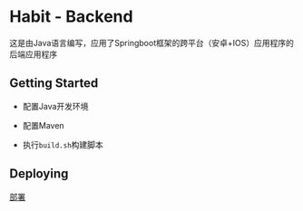 # Habit - Backend

这是由Java语言编写，应用了Springboot框架的跨平台（安卓+IOS）应用程序的后端应用程序

## Getting Started

+ 配置Java开发环境

+ 配置Maven

+ 执行`build.sh`构建脚本

## Deploying

[部署](../docker)